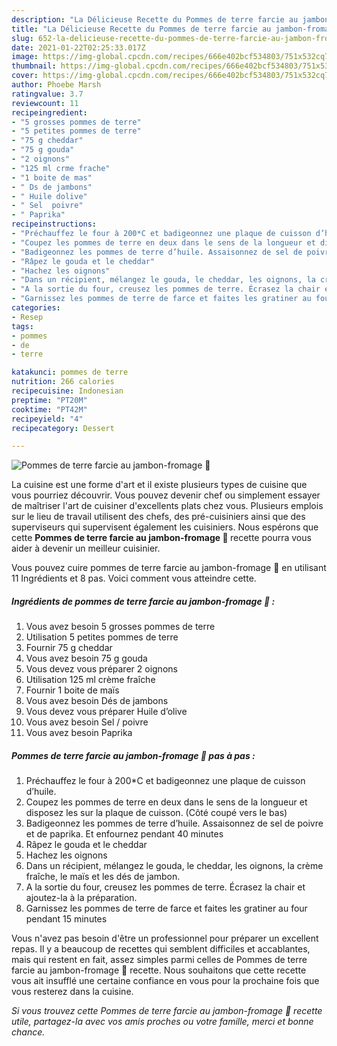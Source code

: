 ```yaml
---
description: "La Délicieuse Recette du Pommes de terre farcie au jambon-fromage 🧀"
title: "La Délicieuse Recette du Pommes de terre farcie au jambon-fromage 🧀"
slug: 652-la-delicieuse-recette-du-pommes-de-terre-farcie-au-jambon-fromage
date: 2021-01-22T02:25:33.017Z
image: https://img-global.cpcdn.com/recipes/666e402bcf534803/751x532cq70/pommes-de-terre-farcie-au-jambon-fromage-🧀-photo-principale-de-la-recette.jpg
thumbnail: https://img-global.cpcdn.com/recipes/666e402bcf534803/751x532cq70/pommes-de-terre-farcie-au-jambon-fromage-🧀-photo-principale-de-la-recette.jpg
cover: https://img-global.cpcdn.com/recipes/666e402bcf534803/751x532cq70/pommes-de-terre-farcie-au-jambon-fromage-🧀-photo-principale-de-la-recette.jpg
author: Phoebe Marsh
ratingvalue: 3.7
reviewcount: 11
recipeingredient:
- "5 grosses pommes de terre"
- "5 petites pommes de terre"
- "75 g cheddar"
- "75 g gouda"
- "2 oignons"
- "125 ml crme frache"
- "1 boite de mas"
- " Ds de jambons"
- " Huile dolive"
- " Sel  poivre"
- " Paprika"
recipeinstructions:
- "Préchauffez le four à 200*C et badigeonnez une plaque de cuisson d’huile."
- "Coupez les pommes de terre en deux dans le sens de la longueur et disposez les sur la plaque de cuisson. (Côté coupé vers le bas)"
- "Badigeonnez les pommes de terre d’huile. Assaisonnez de sel de poivre et de paprika. Et enfournez pendant 40 minutes"
- "Râpez le gouda et le cheddar"
- "Hachez les oignons"
- "Dans un récipient, mélangez le gouda, le cheddar, les oignons, la crème fraîche, le maïs et les dés de jambon."
- "A la sortie du four, creusez les pommes de terre. Écrasez la chair et ajoutez-la à la préparation."
- "Garnissez les pommes de terre de farce et faites les gratiner au four pendant 15 minutes"
categories:
- Resep
tags:
- pommes
- de
- terre

katakunci: pommes de terre 
nutrition: 266 calories
recipecuisine: Indonesian
preptime: "PT20M"
cooktime: "PT42M"
recipeyield: "4"
recipecategory: Dessert

---
```



![Pommes de terre farcie au jambon-fromage 🧀](https://img-global.cpcdn.com/recipes/666e402bcf534803/751x532cq70/pommes-de-terre-farcie-au-jambon-fromage-🧀-photo-principale-de-la-recette.jpg)

La cuisine est une forme d'art et il existe plusieurs types de cuisine que vous pourriez découvrir. Vous pouvez devenir chef ou simplement essayer de maîtriser l'art de cuisiner d'excellents plats chez vous. Plusieurs emplois sur le lieu de travail utilisent des chefs, des pré-cuisiniers ainsi que des superviseurs qui supervisent également les cuisiniers. Nous espérons que cette <strong> Pommes de terre farcie au jambon-fromage 🧀 </strong> recette pourra vous aider à devenir un meilleur cuisinier.

<!--inarticleads1-->

Vous pouvez cuire pommes de terre farcie au jambon-fromage 🧀 en utilisant 11 Ingrédients et 8 pas. Voici comment vous atteindre cette.

##### Ingrédients de pommes de terre farcie au jambon-fromage 🧀 :

1. Vous avez besoin 5 grosses pommes de terre
1. Utilisation 5 petites pommes de terre
1. Fournir 75 g cheddar
1. Vous avez besoin 75 g gouda
1. Vous devez vous préparer 2 oignons
1. Utilisation 125 ml crème fraîche
1. Fournir 1 boite de maïs
1. Vous avez besoin  Dés de jambons
1. Vous devez vous préparer  Huile d’olive
1. Vous avez besoin  Sel / poivre
1. Vous avez besoin  Paprika




<!--inarticleads2-->

##### Pommes de terre farcie au jambon-fromage 🧀 pas à pas :

1. Préchauffez le four à 200*C et badigeonnez une plaque de cuisson d’huile.
1. Coupez les pommes de terre en deux dans le sens de la longueur et disposez les sur la plaque de cuisson. (Côté coupé vers le bas)
1. Badigeonnez les pommes de terre d’huile. Assaisonnez de sel de poivre et de paprika. Et enfournez pendant 40 minutes
1. Râpez le gouda et le cheddar
1. Hachez les oignons
1. Dans un récipient, mélangez le gouda, le cheddar, les oignons, la crème fraîche, le maïs et les dés de jambon.
1. A la sortie du four, creusez les pommes de terre. Écrasez la chair et ajoutez-la à la préparation.
1. Garnissez les pommes de terre de farce et faites les gratiner au four pendant 15 minutes




<!--inarticleads1-->

<p>
Vous n'avez pas besoin d'être un professionnel pour préparer un excellent repas. Il y a beaucoup de recettes qui semblent difficiles et accablantes, mais qui restent en fait, assez simples parmi celles de Pommes de terre farcie au jambon-fromage 🧀 recette. Nous souhaitons que cette recette vous ait insufflé une certaine confiance en vous pour la prochaine fois que vous resterez dans la cuisine.
</p>

<p>
<i>Si vous trouvez cette Pommes de terre farcie au jambon-fromage 🧀 recette utile, partagez-la avec vos amis proches ou votre famille, merci et bonne chance.</i>
</p>
